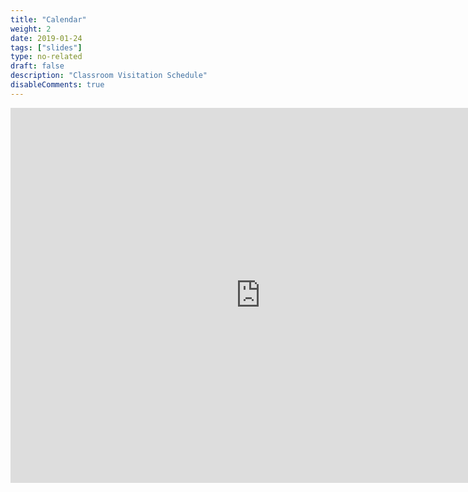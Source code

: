 ```yaml
---
title: "Calendar"
weight: 2
date: 2019-01-24
tags: ["slides"]
type: no-related
draft: false
description: "Classroom Visitation Schedule"
disableComments: true
---
```


<iframe src="https://calendar.google.com/calendar/embed?src=82nkgvookbddi9o17rtkq4ailk%40group.calendar.google.com&ctz=America%2FNew_York" style="border: 0" width="800" height="600" frameborder="0" scrolling="no"></iframe>